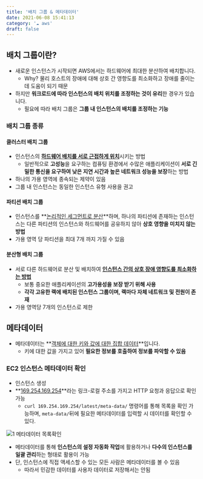 ```yaml
---
title: '배치 그룹 & 메타데이터'
date: 2021-06-08 15:41:13
category: '☁️ aws'
draft: false
---
```


## 배치 그룹이란?

- 새로운 인스턴스가 시작되면 AWS에서는 하드웨어에 최대한 분산하여 배치합니다.
  - Why? 물리 호스트의 장애에 대해 상호 간 영향도를 최소화하고 장애를 줄이는 데 도움이 되기 때문
- 하지만 **워크로드에 따라 인스턴스의 배치 위치를 조정하는 것이 유리**한 경우가 있습니다.
  - 필요에 따라 배치 그룹은 **그룹 내 인스턴스의 배치를 조정하는 기능**

### 배치 그룹 종류

#### 클러스터 배치 그룹

- 인스턴스의 <u>**하드웨어 배치를 서로 근접하게 위치**</u>시키는 방법
  - 일반적으로 **고성능**을 요구하는 컴퓨팅 환경에서 수많은 애플리케이션이 **서로 긴밀한 통신을 요구하여 낮은 지연 시간과 높은 네트워크 성능을 보장**하는 방법
- 하나의 가용 영역에 종속되는 제약이 있음
- 그룹 내 인스턴스는 동일한 인스턴스 유형 사용을 권고

#### 파티션 배치 그룹

- 인스턴스를 **<u>논리적인 세그먼트로 분산</u>**하며, 하나의 파티션에 존재하는 인스턴스는 다른 파티션의 인스턴스와 하드웨어를 공유하지 않아 **상호 영향을 미치지 않는 방법**
- 가용 영역 당 파티션을 최대 7개 까지 가질 수 있음

#### 분산형 배치 그룹

- 서로 다른 하드웨어로 분산 및 배치하여 **<u>인스턴스 간의 상호 장애 영향도를 최소화하는 방법</u>**
  - 보통 중요한 애플리케이션의 **고가용성을 보장 받기 위해 사용**
  - **각각 고유한 랙에 배치된 인스턴스 그룹이며, 랙마다 자체 네트워크 및 전원이 존재**
- 가용 영역당 7개의 인스턴스로 제한

## 메타데이터

- 메타데이터는 **<u>객체에 대한 키와 값에 대한 집합 데이터</u>**입니다.
  - 키에 대한 값을 가지고 있어 **필요한 정보를 호출하여 정보를 파악할 수 있음**

### EC2 인스턴스 메타데이터 확인

- 인스턴스 생성
- **<u>169.254.169.254</u>**라는 링크-로컬 주소를 가지고 HTTP 요청과 응답으로 확인 가능
  - `curl 169.254.169.254/latest/meta-data/` 명령어를 통해 목록을 확인 가능하며, `meta-data/`뒤에 필요한 메타데이터를 입력할 시 데이터를 확인할 수 있다.

![1  메타데이터 목록확인](https://user-images.githubusercontent.com/66216102/121136050-28b86e80-c870-11eb-8cec-36e5cc63a4bb.JPG)

- 메타데이터를 통해 **인스턴스의 설정 자동화 작업**에 활용하거나 **다수의 인스턴스를 일괄 관리**하는 형태로 활용이 가능
- 단, 인스턴스에 직접 액세스할 수 있는 모든 사람은 메타데이터를 볼 수 있음
  - 따라서 민감한 데이터를 사용자 데이터로 저장해서는 안됨
